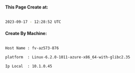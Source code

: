 
   
#### This Page Create at:

```bash

2023-09-17 - 12:28:52 UTC

```

#### Create By Machine:

```bash

Host Name : fv-az573-876

platform  : Linux-6.2.0-1011-azure-x86_64-with-glibc2.35

Ip Local  : 10.1.0.45

```

